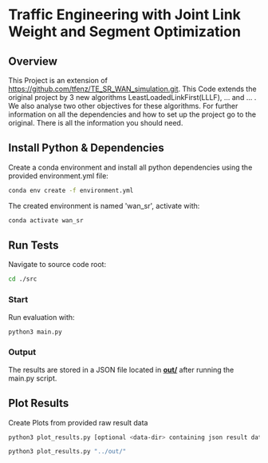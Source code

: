 # Traffic Engineering with Joint Link Weight and Segment Optimization

## Overview 
This Project is an extension of https://github.com/tfenz/TE_SR_WAN_simulation.git.
This Code extends the original project by 3 new algorithms LeastLoadedLinkFirst(LLLF), ... and ... . We also analyse two other objectives for these algorithms.
For further information on all the dependencies and how to set up the project go to the original. There is all the information you should need.

## Install Python & Dependencies
Create a conda environment and install all python dependencies using the provided environment.yml file:
```bash
conda env create -f environment.yml
```
The created environment is named 'wan_sr', activate with:
```bash
conda activate wan_sr
```

## Run Tests
Navigate to source code root:
```bash
cd ./src
```

### Start 
Run evaluation with:
```bash
python3 main.py
```

### Output
The results are stored in a JSON file located in **[out/](src)** after running the main.py script.

## Plot Results
Create Plots from provided raw result data 
```bash
python3 plot_results.py [optional <data-dir> containing json result data]
```
```bash
python3 plot_results.py "../out/"
```

